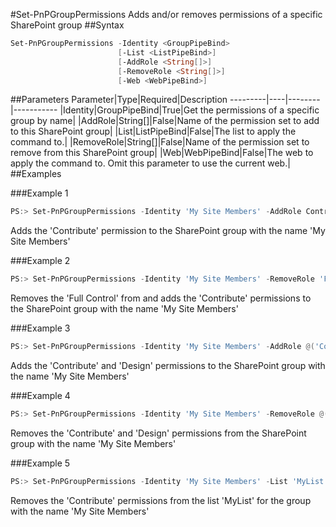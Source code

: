 #Set-PnPGroupPermissions
Adds and/or removes permissions of a specific SharePoint group
##Syntax
```powershell
Set-PnPGroupPermissions -Identity <GroupPipeBind>
                        [-List <ListPipeBind>]
                        [-AddRole <String[]>]
                        [-RemoveRole <String[]>]
                        [-Web <WebPipeBind>]
```


##Parameters
Parameter|Type|Required|Description
---------|----|--------|-----------
|Identity|GroupPipeBind|True|Get the permissions of a specific group by name|
|AddRole|String[]|False|Name of the permission set to add to this SharePoint group|
|List|ListPipeBind|False|The list to apply the command to.|
|RemoveRole|String[]|False|Name of the permission set to remove from this SharePoint group|
|Web|WebPipeBind|False|The web to apply the command to. Omit this parameter to use the current web.|
##Examples

###Example 1
```powershell
PS:> Set-PnPGroupPermissions -Identity 'My Site Members' -AddRole Contribute
```
Adds the 'Contribute' permission to the SharePoint group with the name 'My Site Members'

###Example 2
```powershell
PS:> Set-PnPGroupPermissions -Identity 'My Site Members' -RemoveRole 'Full Control' -AddRole 'Read'
```
Removes the 'Full Control' from and adds the 'Contribute' permissions to the SharePoint group with the name 'My Site Members'

###Example 3
```powershell
PS:> Set-PnPGroupPermissions -Identity 'My Site Members' -AddRole @('Contribute', 'Design')
```
Adds the 'Contribute' and 'Design' permissions to the SharePoint group with the name 'My Site Members'

###Example 4
```powershell
PS:> Set-PnPGroupPermissions -Identity 'My Site Members' -RemoveRole @('Contribute', 'Design')
```
Removes the 'Contribute' and 'Design' permissions from the SharePoint group with the name 'My Site Members'

###Example 5
```powershell
PS:> Set-PnPGroupPermissions -Identity 'My Site Members' -List 'MyList' -RemoveRole @('Contribute')
```
Removes the 'Contribute' permissions from the list 'MyList' for the group with the name 'My Site Members'
